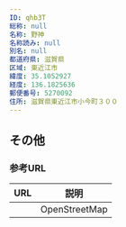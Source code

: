 ```yaml
---
ID: qhb3T
総称: null
名称: 野神
名称読み: null
別名: null
都道府県: 滋賀県
区域: 東近江市
緯度: 35.1052927
経度: 136.1825636
郵便番号: 5270092
住所: 滋賀県東近江市小今町３００
---
```


## その他

### 参考URL

| URL | 説明          |
| --- | ------------- |
|     | OpenStreetMap |
